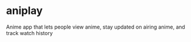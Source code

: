# aniplay
Anime app that lets people view anime, stay updated on airing anime, and track watch history
